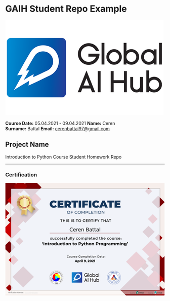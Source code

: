 # GAIH Student Repo Example
![](img/newlogo.png)

**Course Date:** 05.04.2021 - 09.04.2021 
**Name:** Ceren  
**Surname:** Battal 
**Email:** cerenbattal97@gmail.com  

## Project Name
Introduction to Python Course Student Homework Repo

---

### Certification
![](95603997892008.png)

